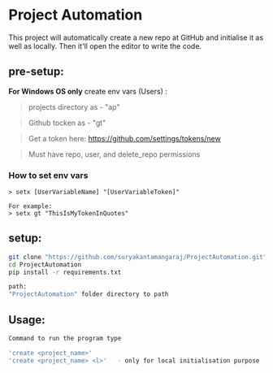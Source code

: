 # Project Automation

This project will automatically create a new repo at GitHub and initialise it as well as locally. Then it'll open the editor to write the code.

## pre-setup:

**For Windows OS only**
create env vars (Users) :
> projects directory as - "ap"

> Github tocken as      - "gt"

> Get a token here: https://github.com/settings/tokens/new

  > Must have repo, user, and delete_repo permissions

### How to set env vars
```
> setx [UserVariableName] "[UserVariableToken]"

For example:
> setx gt "ThisIsMyTokenInQuotes"
```

## setup: 
```bash
git clone "https://github.com/suryakantamangaraj/ProjectAutomation.git"
cd ProjectAutomation
pip install -r requirements.txt

path:
"ProjectAutomation" folder directory to path
```

## Usage:

```bash
Command to run the program type

'create <project_name>'
'create <project_name> <l>'   - only for local initialisation purpose
```
